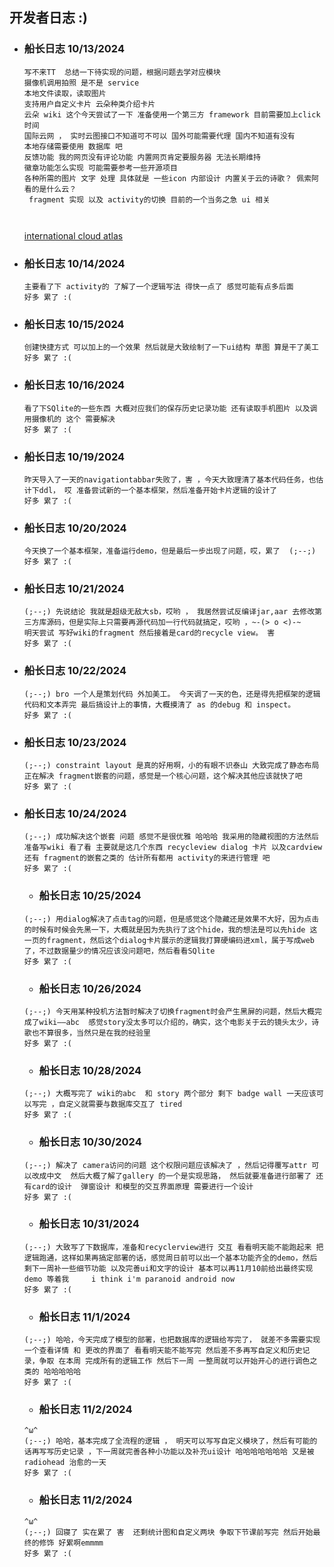 ## 开发者日志 :)

* ### 船长日志 10/13/2024
   ``` 
   写不来TT  总结一下待实现的问题，根据问题去学对应模块
   摄像机调用拍照 是不是 service
   本地文件读取，读取图片
   支持用户自定义卡片 云朵种类介绍卡片
   云朵 wiki 这个今天尝试了一下 准备使用一个第三方 framework 目前需要加上click时间
   国际云网 ， 实时云图接口不知道可不可以 国外可能需要代理 国内不知道有没有
   本地存储需要使用 数据库 吧
   反馈功能 我的网页没有评论功能 内置网页肯定要服务器 无法长期维持 
   徽章功能怎么实现 可能需要参考一些开源项目
   各种所需的图片 文字 处理 具体就是 一些icon 内部设计 内置关于云的诗歌？ 佩索阿看的是什么云？
    fragment 实现 以及 activity的切换 目前的一个当务之急 ui 相关

    
   ```
    [international cloud atlas](https://cloudatlas.wmo.int/en/home.html)


* ### 船长日志 10/14/2024
   ```
   主要看了下 activity的 了解了一个逻辑写法 得快一点了 感觉可能有点多后面
   好多 累了 :(
   ```


* ### 船长日志 10/15/2024
   ```
   创建快捷方式 可以加上的一个效果 然后就是大致绘制了一下ui结构 草图 算是干了美工
   好多 累了 :(
   ```

* ### 船长日志 10/16/2024
   ```
   看了下SQlite的一些东西 大概对应我们的保存历史记录功能 还有读取手机图片 以及调用摄像机的 这个 需要解决
   好多 累了 :(
   ```

* ### 船长日志 10/19/2024
   ```
   昨天导入了一天的navigationtabbar失败了，害 ，今天大致理清了基本代码任务，也估计下ddl， 哎 准备尝试新的一个基本框架，然后准备开始卡片逻辑的设计了
   好多 累了 :(
   ```

* ### 船长日志 10/20/2024
   ```
   今天换了一个基本框架，准备运行demo，但是最后一步出现了问题，哎，累了  (;--;)
   好多 累了 :(
   ```

* ### 船长日志 10/21/2024
   ```
   (;--;) 先说结论 我就是超级无敌大sb，哎哟 ， 我居然尝试反编译jar,aar 去修改第三方库源码，但是实际上只需要再源代码加一行代码就搞定，哎哟 ，~-(> o <)-~
   明天尝试 写好wiki的fragment 然后接着是card的recycle view。 害 
   好多 累了 :(
   ```

* ### 船长日志 10/22/2024
   ```
   (;--;) bro 一个人是策划代码 外加美工。 今天调了一天的色，还是得先把框架的逻辑代码和文本弄完 最后搞设计上的事情，大概摸清了 as 的debug 和 inspect。
   好多 累了 :(
   ```

* ### 船长日志 10/23/2024
   ```
   (;--;) constraint layout 是真的好用啊，小的有眼不识泰山 大致完成了静态布局 正在解决 fragment嵌套的问题，感觉是一个核心问题，这个解决其他应该就快了吧
   好多 累了 :(
   ```

 * ### 船长日志 10/24/2024
   ```
   (;--;) 成功解决这个嵌套 问题 感觉不是很优雅 哈哈哈 我采用的隐藏视图的方法然后准备写wiki 看了看 主要就是这几个东西 recycleview dialog 卡片 以及cardview还有 fragment的嵌套之类的 估计所有都用 activity的来进行管理 吧 
   好多 累了 :(
   ```

   * ### 船长日志 10/25/2024
   ```
   (;--;) 用dialog解决了点击tag的问题，但是感觉这个隐藏还是效果不大好，因为点击的时候有时候会先黑一下，大概就是因为先执行了这个hide，我的想法是可以先hide 这一页的fragment，然后这个dialog卡片展示的逻辑我打算硬编码进xml，属于写成web了，不过数据量少的情况应该没问题吧，然后看看SQlite
   好多 累了 :(
   ```

   * ### 船长日志 10/26/2024
   ```
   (;--;) 今天用某种投机方法暂时解决了切换fragment时会产生黑屏的问题，然后大概完成了wiki——abc  感觉story没太多可以介绍的，确实，这个电影关于云的镜头太少，诗歌也不算很多，当然只是在我的经验里
   好多 累了 :(
   ```

   * ### 船长日志 10/28/2024
   ```
   (;--;) 大概写完了 wiki的abc  和 story 两个部分 剩下 badge wall 一天应该可以写完 ，自定义就需要与数据库交互了 tired 
   好多 累了 :(
   ```

    * ### 船长日志 10/30/2024
   ```
   (;--;) 解决了 camera访问的问题 这个权限问题应该解决了 ，然后记得覆写attr 可以改成中文  然后大概了解了gallery 的一个是实现思路， 然后就要准备进行部署了 还有card的设计  弹窗设计 和模型的交互界面原理 需要进行一个设计 
   好多 累了 :(
   ```

   * ### 船长日志 10/31/2024
   ```
   (;--;) 大致写了下数据库，准备和recyclerview进行 交互 看看明天能不能跑起来 把逻辑跑通，这样如果再搞定部署的话，感觉周日前可以出一个基本功能齐全的demo，然后剩下一周补一些细节功能 以及完善ui和文字的设计 基本可以再11月10前给出最终实现 demo 等着我     i think i'm paranoid android now
   好多 累了 :(
   ```

   * ### 船长日志 11/1/2024
   ```
   (;--;) 哈哈，今天完成了模型的部署，也把数据库的逻辑给写完了， 就差不多需要实现一个查看详情 和 更改的界面了 看看明天能不能写完 然后差不多再写自定义和历史记录，争取 在本周 完成所有的逻辑工作 然后下一周 一整周就可以开始开心的进行调色之类的 哈哈哈哈哈
   好多 累了 :(
   ```

   * ### 船长日志 11/2/2024
   ```
   ^ω^
   (;--;) 哈哈，基本完成了全流程的逻辑 ， 明天可以写写自定义模块了，然后有可能的话再写写历史记录 ，下一周就完善各种小功能以及补充ui设计 哈哈哈哈哈哈哈 又是被radiohead 治愈的一天
   好多 累了 :(
   ```

   * ### 船长日志 11/2/2024
   ```
   ^ω^
   (;--;) 回寝了 实在累了 害  还剩统计图和自定义两块 争取下节课前写完 然后开始最终的修饰 好累啊emmmm
   好多 累了 :(
   ```